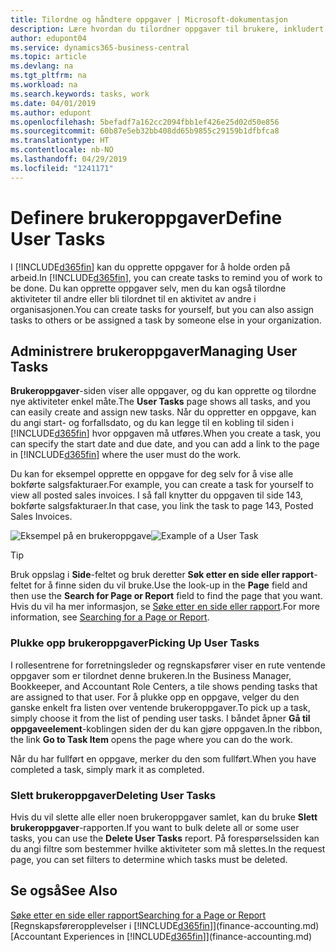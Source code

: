 ```yaml
---
title: Tilordne og håndtere oppgaver | Microsoft-dokumentasjon
description: Lære hvordan du tilordner oppgaver til brukere, inkludert din regnskapsfører i Business Central
author: edupont04
ms.service: dynamics365-business-central
ms.topic: article
ms.devlang: na
ms.tgt_pltfrm: na
ms.workload: na
ms.search.keywords: tasks, work
ms.date: 04/01/2019
ms.author: edupont
ms.openlocfilehash: 5befadf7a162cc2094fbb1ef426e25d02d50e856
ms.sourcegitcommit: 60b87e5eb32bb408dd65b9855c29159b1dfbfca8
ms.translationtype: HT
ms.contentlocale: nb-NO
ms.lasthandoff: 04/29/2019
ms.locfileid: "1241171"
---
```

# <a name="define-user-tasks"></a><span data-ttu-id="d3cb2-103">Definere brukeroppgaver</span><span class="sxs-lookup"><span data-stu-id="d3cb2-103">Define User Tasks</span></span>
<span data-ttu-id="d3cb2-104">I [!INCLUDE[d365fin](includes/d365fin_md.md)] kan du opprette oppgaver for å holde orden på arbeid.</span><span class="sxs-lookup"><span data-stu-id="d3cb2-104">In [!INCLUDE[d365fin](includes/d365fin_md.md)], you can create tasks to remind you of work to be done.</span></span> <span data-ttu-id="d3cb2-105">Du kan opprette oppgaver selv, men du kan også tilordne aktiviteter til andre eller bli tilordnet til en aktivitet av andre i organisasjonen.</span><span class="sxs-lookup"><span data-stu-id="d3cb2-105">You can create tasks for yourself, but you can also assign tasks to others or be assigned a task by someone else in your organization.</span></span>  

## <a name="managing-user-tasks"></a><span data-ttu-id="d3cb2-106">Administrere brukeroppgaver</span><span class="sxs-lookup"><span data-stu-id="d3cb2-106">Managing User Tasks</span></span>
<span data-ttu-id="d3cb2-107">**Brukeroppgaver**-siden viser alle oppgaver, og du kan opprette og tilordne nye aktiviteter enkel måte.</span><span class="sxs-lookup"><span data-stu-id="d3cb2-107">The **User Tasks** page shows all tasks, and you can easily create and assign new tasks.</span></span> <span data-ttu-id="d3cb2-108">Når du oppretter en oppgave, kan du angi start- og forfallsdato, og du kan legge til en kobling til siden i [!INCLUDE[d365fin](includes/d365fin_md.md)] hvor oppgaven må utføres.</span><span class="sxs-lookup"><span data-stu-id="d3cb2-108">When you create a task, you can specify the start date and due date, and you can add a link to the page in [!INCLUDE[d365fin](includes/d365fin_md.md)] where the user must do the work.</span></span>  

<span data-ttu-id="d3cb2-109">Du kan for eksempel opprette en oppgave for deg selv for å vise alle bokførte salgsfakturaer.</span><span class="sxs-lookup"><span data-stu-id="d3cb2-109">For example, you can create a task for yourself to view all posted sales invoices.</span></span> <span data-ttu-id="d3cb2-110">I så fall knytter du oppgaven til side 143, bokførte salgsfakturaer.</span><span class="sxs-lookup"><span data-stu-id="d3cb2-110">In that case, you link the task to page 143, Posted Sales Invoices.</span></span>  

<span data-ttu-id="d3cb2-111">![Eksempel på en brukeroppgave](media/across-user-tasks/sample-user-task.png "Eksempel på en brukeroppgave")</span><span class="sxs-lookup"><span data-stu-id="d3cb2-111">![Example of a User Task](media/across-user-tasks/sample-user-task.png "Example of a user task")</span></span>

> [!TIP]  
>  <span data-ttu-id="d3cb2-112">Bruk oppslag i **Side**-feltet og bruk deretter **Søk etter en side eller rapport**-feltet for å finne siden du vil bruke.</span><span class="sxs-lookup"><span data-stu-id="d3cb2-112">Use the look-up in the **Page** field and then use the **Search for Page or Report** field to find the page that you want.</span></span> <span data-ttu-id="d3cb2-113">Hvis du vil ha mer informasjon, se [Søke etter en side eller rapport](ui-search.md).</span><span class="sxs-lookup"><span data-stu-id="d3cb2-113">For more information, see [Searching for a Page or Report](ui-search.md).</span></span>  

### <a name="picking-up-user-tasks"></a><span data-ttu-id="d3cb2-114">Plukke opp brukeroppgaver</span><span class="sxs-lookup"><span data-stu-id="d3cb2-114">Picking Up User Tasks</span></span>
<span data-ttu-id="d3cb2-115">I rollesentrene for forretningsleder og regnskapsfører viser en rute ventende oppgaver som er tilordnet denne brukeren.</span><span class="sxs-lookup"><span data-stu-id="d3cb2-115">In the Business Manager, Bookkeeper, and Accountant Role Centers, a tile shows pending tasks that are assigned to that user.</span></span> <span data-ttu-id="d3cb2-116">For å plukke opp en oppgave, velger du den ganske enkelt fra listen over ventende brukeroppgaver.</span><span class="sxs-lookup"><span data-stu-id="d3cb2-116">To pick up a task, simply choose it from the list of pending user tasks.</span></span> <span data-ttu-id="d3cb2-117">I båndet åpner **Gå til oppgaveelement**-koblingen siden der du kan gjøre oppgaven.</span><span class="sxs-lookup"><span data-stu-id="d3cb2-117">In the ribbon, the link **Go to Task Item** opens the page where you can do the work.</span></span>  

<span data-ttu-id="d3cb2-118">Når du har fullført en oppgave, merker du den som fullført.</span><span class="sxs-lookup"><span data-stu-id="d3cb2-118">When you have completed a task, simply mark it as completed.</span></span>  

### <a name="deleting-user-tasks"></a><span data-ttu-id="d3cb2-119">Slett brukeroppgaver</span><span class="sxs-lookup"><span data-stu-id="d3cb2-119">Deleting User Tasks</span></span>
<span data-ttu-id="d3cb2-120">Hvis du vil slette alle eller noen brukeroppgaver samlet, kan du bruke **Slett brukeroppgaver**-rapporten.</span><span class="sxs-lookup"><span data-stu-id="d3cb2-120">If you want to bulk delete all or some user tasks, you can use the **Delete User Tasks** report.</span></span> <span data-ttu-id="d3cb2-121">På forespørselssiden kan du angi filtre som bestemmer hvilke aktiviteter som må slettes.</span><span class="sxs-lookup"><span data-stu-id="d3cb2-121">In the request page, you can set filters to determine which tasks must be deleted.</span></span>  

## <a name="see-also"></a><span data-ttu-id="d3cb2-122">Se også</span><span class="sxs-lookup"><span data-stu-id="d3cb2-122">See Also</span></span>
[<span data-ttu-id="d3cb2-123">Søke etter en side eller rapport</span><span class="sxs-lookup"><span data-stu-id="d3cb2-123">Searching for a Page or Report</span></span>](ui-search.md)  
<span data-ttu-id="d3cb2-124">[Regnskapsføreropplevelser i [!INCLUDE[d365fin](includes/d365fin_md.md)]](finance-accounting.md)</span><span class="sxs-lookup"><span data-stu-id="d3cb2-124">[Accountant Experiences in [!INCLUDE[d365fin](includes/d365fin_md.md)]](finance-accounting.md)</span></span>  
